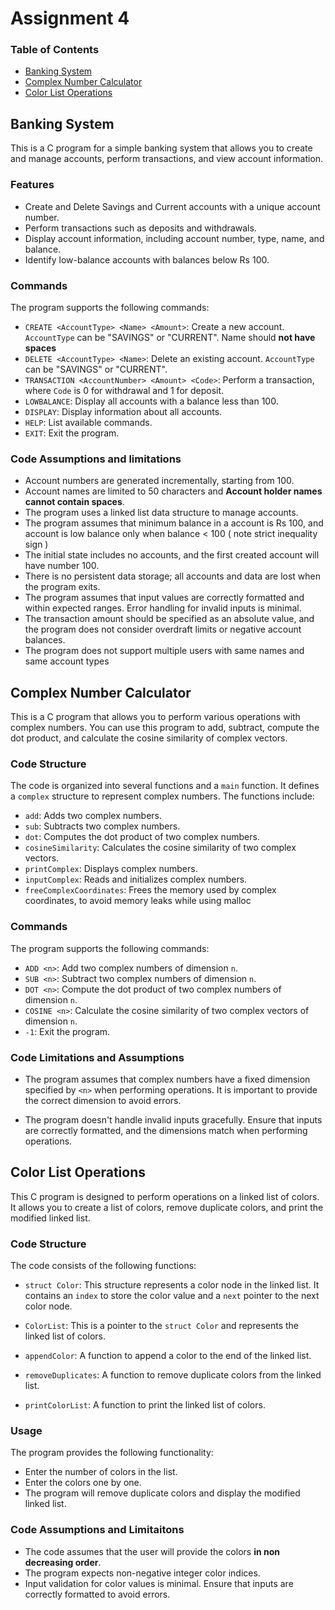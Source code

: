 # Assignment 4 

### Table of Contents

- [Banking System](#banking-system)
- [Complex Number Calculator](#complex-number-calculator)
- [Color List Operations](#color-list-operations)

## Banking System

This is a C program for a simple banking system that allows you to create and manage accounts, perform transactions, and view account information.

### Features 

- Create and Delete Savings and Current accounts with a unique account number.
- Perform transactions such as deposits and withdrawals.
- Display account information, including account number, type, name, and balance.
- Identify low-balance accounts with balances below Rs 100.

### Commands

The program supports the following commands:

- `CREATE <AccountType> <Name> <Amount>`: Create a new account. `AccountType` can be "SAVINGS" or "CURRENT". Name should **not have spaces**
- `DELETE <AccountType> <Name>`: Delete an existing account. `AccountType` can be "SAVINGS" or "CURRENT".
- `TRANSACTION <AccountNumber> <Amount> <Code>`: Perform a transaction, where `Code` is 0 for withdrawal and 1 for deposit.
- `LOWBALANCE`: Display all accounts with a balance less than 100.
- `DISPLAY`: Display information about all accounts.
- `HELP`: List available commands.
- `EXIT`: Exit the program.

### Code Assumptions and limitations 

- Account numbers are generated incrementally, starting from 100.
- Account names are limited to 50 characters and **Account holder names cannot contain spaces**.
- The program uses a linked list data structure to manage accounts.
- The program assumes that minimum balance in a account is Rs 100, and account is low balance only when balance < 100 ( note strict inequality sign )
- The initial state includes no accounts, and the first created account will have number 100.
- There is no persistent data storage; all accounts and data are lost when the program exits.
- The program assumes that input values are correctly formatted and within expected ranges. Error handling for invalid inputs is minimal.
- The transaction amount should be specified as an absolute value, and the program does not consider overdraft limits or negative account balances.
- The program does not support multiple users with same names and same account types

## Complex Number Calculator

This is a C program that allows you to perform various operations with complex numbers. You can use this program to add, subtract, compute the dot product, and calculate the cosine similarity of complex vectors.
### Code Structure

The code is organized into several functions and a `main` function. It defines a `complex` structure to represent complex numbers. The functions include:

- `add`: Adds two complex numbers.
- `sub`: Subtracts two complex numbers.
- `dot`: Computes the dot product of two complex numbers.
- `cosineSimilarity`: Calculates the cosine similarity of two complex vectors.
- `printComplex`: Displays complex numbers.
- `inputComplex`: Reads and initializes complex numbers.
- `freeComplexCoordinates`: Frees the memory used by complex coordinates, to avoid memory leaks while using malloc
### Commands

The program supports the following commands:

- `ADD <n>`: Add two complex numbers of dimension `n`.
- `SUB <n>`: Subtract two complex numbers of dimension `n`.
- `DOT <n>`: Compute the dot product of two complex numbers of dimension `n`.
- `COSINE <n>`: Calculate the cosine similarity of two complex vectors of dimension `n`.
- `-1`: Exit the program.


### Code Limitations and Assumptions

- The program assumes that complex numbers have a fixed dimension specified by `<n>` when performing operations. It is important to provide the correct dimension to avoid errors.

- The program doesn't handle invalid inputs gracefully. Ensure that inputs are correctly formatted, and the dimensions match when performing operations.

## Color List Operations

This C program is designed to perform operations on a linked list of colors. It allows you to create a list of colors, remove duplicate colors, and print the modified linked list.

### Code Structure

The code consists of the following functions:

- `struct Color`: This structure represents a color node in the linked list. It contains an `index` to store the color value and a `next` pointer to the next color node.

- `ColorList`: This is a pointer to the `struct Color` and represents the linked list of colors.

- `appendColor`: A function to append a color to the end of the linked list.

- `removeDuplicates`: A function to remove duplicate colors from the linked list.

- `printColorList`: A function to print the linked list of colors.

### Usage

The program provides the following functionality:

- Enter the number of colors in the list.
- Enter the colors one by one.
- The program will remove duplicate colors and display the modified linked list.

### Code Assumptions and Limitaitons

- The code assumes that the user will provide the colors **in non decreasing order**.
- The program expects non-negative integer color indices.
- Input validation for color values is minimal. Ensure that inputs are correctly formatted to avoid errors.



